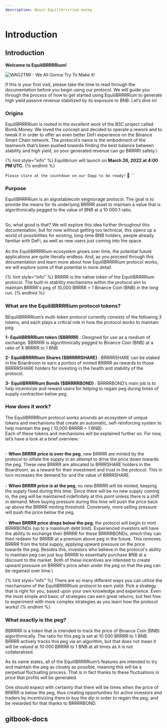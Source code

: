 ```yaml
---
description: About Equilibrrrrium.money
---
```


# Introduction

## Introduction

**Welcome to EquiliBRRRRium!**&#x20;

![WAG2TMI - We All Gonna Try To Make it!](.gitbook/assets/Discord\_Logo.png)

If this is your first visit, please take the time to read through the documentation before you begin using our protocol. We will guide you through the process of how to get started using EquiliBRRRRium to generate high yield passive revenue stabilized by its exposure to BNB. Let’s dive in!

### Origins

EquiliBRRRRium is rooted in the excellent work of the BSC project called Bomb.Money. We loved the concept and decided to operate a rework and to tweak it in order to offer an even better DeFi experience on the Binance Smart Chain network. The protocol’s name is the embodiment of the teamwork that’s been pushed towards finding the best balance between stability and high yield, so your generated revenue can go BRRRR! safely.\


{% hint style="info" %}
Equilibrium will launch on **March 26, 2022 at 4:00 PM UTC**. &#x20;
{% endhint %}

`Please stare at the countdown on our Dapp to be ready!` :eyes: ``&#x20;

### Purpose

EquiliBRRRRium is an algostablecoin seigniorage protocol. The goal is to provide the means for its underlying BRRRR asset to maintain a value that is algorithmically pegged to the value of BNB at a 10 000:1 ratio.

\
So, what good is that? We will explore this idea further throughout this documentation, but for now without getting too technical, this opens up a world of possibilities for existing, long-time BNB holders, people already familiar with DeFi, as well as new users just coming into the space.\
\
As the EquiliBRRRRium ecosystem grows over time, the potential future applications are quite literally endless. And, as you proceed through this documentation and learn more about how EquiliBRRRRium protocol works, we will explore some of that potential in more detail.

{% hint style="info" %}
BRRRR is the native token of the EquiliBRRRRium protocol. The built-in stability mechanisms within the protocol aim to maintain BRRRR's peg of 10,000 BRRRR = 1 Binance Coin (BNB) in the long run.
{% endhint %}

### What are the EquiliBRRRRium protocol tokens?

BEquiliBRRRRium’s multi-token protocol currently consists of the following 3 tokens, and each plays a critical role in how the protocol works to maintain peg:

**1- EquiliBRRRRium token ($BRRRR)** : Designed for use as a medium of exchange. $BRRRR is algorithmically pegged to Binance Coin (BNB) at a ratio of X BRRRR to 1 BNB

**2- EquiliBRRRRium Shares ($BRRRRSHARE)** : BRRRRSHARE can be staked in the Boardroom to earn a portion of minted BRRRR as rewards to those BRRRRSHARE holders for investing in the health and stability of the protocol.

**3- EquiliBRRRRium Bonds ($BRRRRBOND)** : BRRRRBOND’s main job is to help incentivize and reward users for helping to regain peg during times of supply contraction below peg.

### How does it work?

The EquiliBRRRRium protocol works arounds an ecosystem of unique tokens and mechanisms that create an automatic, self-reinforcing system to help maintain the peg ( 10,000 BRRRR = 1 BNB).\
Each of these tokens and mechanisms will be explained further on. For now, let’s have a look at a brief overview:

\
\- **When BRRRR price is over the peg**, new BRRRR are minted by the protocol to inflate the supply in an attempt to drive the price down towards the peg. These new BRRRR are allocated to BRRRSHARE holders in the Boardroom, as a reward for their investment and trust in the protocol. This in turn increases the demand for and the value of BRRRSHARE.\
\
\- **When BRRRR price is at the peg**, no new BRRRR will be minted, keeping the supply fixed during this time. Since there will be no new supply coming in, the peg will be maintained indefinitely at this point unless there is a shift in demand. More buying pressure during this time will push the price back up above the BRRRR minting threshold. Conversely, more selling pressure will push the price below the peg.\
\
\- **When BRRRR price drops below the peg**, the protocol will begin to mint BRRRBONDs (up to a maximum debt limit). Experienced investors will have the ability to exchange their BRRRR for these BRRRRBONDs, which they can then redeem for BRRRR at a premium above peg in the future. This removes BRRRR from the total supply, applying upward pressure on the price towards the peg. Besides this, investors who believe in the protocol's ability to maintain peg can just buy BRRRR to essentially purchase BNB at a discount to the market. Both of these incentives are intended to create upward pressure on BRRRR's price when under the peg so that the peg can be regained over time.\


{% hint style="info" %}
There are so many different ways you can utilize the mechanisms of the EquiliBRRRRium protocol to earn yield. Pick a strategy that is right for you, based upon your own knowledge and experience. Even the most simple and basic of strategies can earn great returns, but feel free to experiment with more complex strategies as you learn how the protocol works!
{% endhint %}

### What exactly is the peg?

BBRRRR is a token that is intended to track the price of Binance Coin (BNB) algorithmically. The ratio for this peg is set at 10 000 BRRRR to 1 BNB. BRRRR actively tracks this peg via an algorithm, but that does not mean it will be valued at 10 000 BRRRR to 1 BNB at all times as it is not collateralized.

As its name states, all of the EquiliBRRRRium’s features are intended to try and maintain the peg as closely as possible, meaning this will be a perpetual fluctuating process. That is in fact thanks to these fluctuations in price that profits will be generated.

One should expect with certainty that there will be times when the price of BRRRR is below the peg, thus creating opportunities for active investors and traders by incentivizing them to buy the dip in order to regain the peg, and be rewarded for that thanks to BRRRRBOND.

## gitbook-docs
